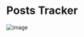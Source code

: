 # Posts Tracker

![image](https://github.com/mayabineth/posts-ex/assets/57454459/8a0fcb57-ec85-4c54-9bee-a1a44c7390bd)
